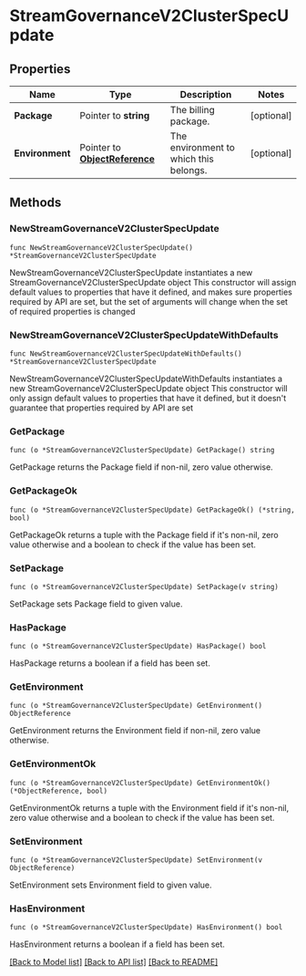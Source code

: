 # StreamGovernanceV2ClusterSpecUpdate

## Properties

Name | Type | Description | Notes
------------ | ------------- | ------------- | -------------
**Package** | Pointer to **string** | The billing package. | [optional] 
**Environment** | Pointer to [**ObjectReference**](ObjectReference.md) | The environment to which this belongs. | [optional] 

## Methods

### NewStreamGovernanceV2ClusterSpecUpdate

`func NewStreamGovernanceV2ClusterSpecUpdate() *StreamGovernanceV2ClusterSpecUpdate`

NewStreamGovernanceV2ClusterSpecUpdate instantiates a new StreamGovernanceV2ClusterSpecUpdate object
This constructor will assign default values to properties that have it defined,
and makes sure properties required by API are set, but the set of arguments
will change when the set of required properties is changed

### NewStreamGovernanceV2ClusterSpecUpdateWithDefaults

`func NewStreamGovernanceV2ClusterSpecUpdateWithDefaults() *StreamGovernanceV2ClusterSpecUpdate`

NewStreamGovernanceV2ClusterSpecUpdateWithDefaults instantiates a new StreamGovernanceV2ClusterSpecUpdate object
This constructor will only assign default values to properties that have it defined,
but it doesn't guarantee that properties required by API are set

### GetPackage

`func (o *StreamGovernanceV2ClusterSpecUpdate) GetPackage() string`

GetPackage returns the Package field if non-nil, zero value otherwise.

### GetPackageOk

`func (o *StreamGovernanceV2ClusterSpecUpdate) GetPackageOk() (*string, bool)`

GetPackageOk returns a tuple with the Package field if it's non-nil, zero value otherwise
and a boolean to check if the value has been set.

### SetPackage

`func (o *StreamGovernanceV2ClusterSpecUpdate) SetPackage(v string)`

SetPackage sets Package field to given value.

### HasPackage

`func (o *StreamGovernanceV2ClusterSpecUpdate) HasPackage() bool`

HasPackage returns a boolean if a field has been set.

### GetEnvironment

`func (o *StreamGovernanceV2ClusterSpecUpdate) GetEnvironment() ObjectReference`

GetEnvironment returns the Environment field if non-nil, zero value otherwise.

### GetEnvironmentOk

`func (o *StreamGovernanceV2ClusterSpecUpdate) GetEnvironmentOk() (*ObjectReference, bool)`

GetEnvironmentOk returns a tuple with the Environment field if it's non-nil, zero value otherwise
and a boolean to check if the value has been set.

### SetEnvironment

`func (o *StreamGovernanceV2ClusterSpecUpdate) SetEnvironment(v ObjectReference)`

SetEnvironment sets Environment field to given value.

### HasEnvironment

`func (o *StreamGovernanceV2ClusterSpecUpdate) HasEnvironment() bool`

HasEnvironment returns a boolean if a field has been set.


[[Back to Model list]](../README.md#documentation-for-models) [[Back to API list]](../README.md#documentation-for-api-endpoints) [[Back to README]](../README.md)


